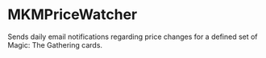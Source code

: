 # MKMPriceWatcher

Sends daily email notifications regarding price changes for a defined set of Magic: The Gathering cards.
